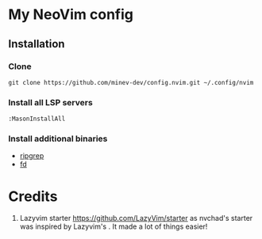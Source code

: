 # My NeoVim config

## Installation

### Clone

```
git clone https://github.com/minev-dev/config.nvim.git ~/.config/nvim
```

### Install all LSP servers

```
:MasonInstallAll
```

### Install additional binaries

- [ripgrep](https://github.com/BurntSushi/ripgrep)
- [fd](https://github.com/sharkdp/fd)

# Credits

1. Lazyvim starter https://github.com/LazyVim/starter as nvchad's starter was inspired by Lazyvim's . It made a lot of things easier!
